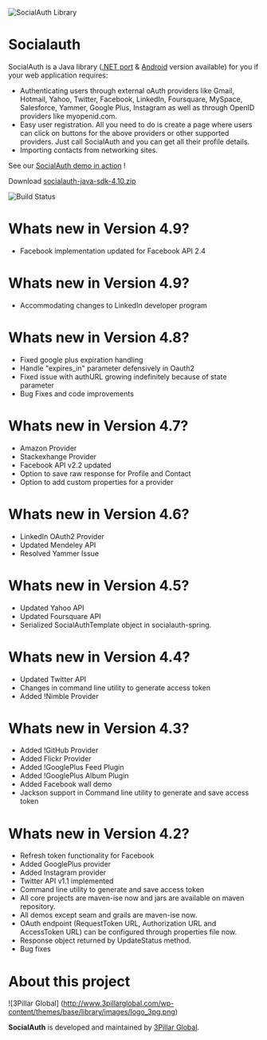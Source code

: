 ![SocialAuth Library](https://raw.github.com/wiki/3pillarlabs/socialauth/images/java.png)

Socialauth
================

SocialAuth is a Java library ([.NET port](http://code.google.com/p/socialauth-net/) & [Android](http://code.google.com/p/socialauth-android/) version available) for you if your web application requires:

* Authenticating users through external oAuth providers like Gmail, Hotmail, Yahoo, Twitter, Facebook, LinkedIn, Foursquare, MySpace, Salesforce, Yammer, Google Plus, Instagram as well as through OpenID providers like myopenid.com.
* Easy user registration. All you need to do is create a page where users can click on buttons for the above providers or other supported providers. Just call SocialAuth and you can get all their profile details.
* Importing contacts from networking sites.

See our [SocialAuth demo in action](http://labs.3pillarglobal.com/socialauthdemo) !

Download [socialauth-java-sdk-4.10.zip](https://sourceforge.net/projects/socialauth/files/latest/download)

![Build Status](http://labs.3pillarglobal.com/jenkins/job/socialauth-core/badge/icon)

Whats new in Version 4.9?
=========================
* Facebook implementation updated for Facebook API 2.4

Whats new in Version 4.9?
=========================
* Accommodating changes to LinkedIn developer program

Whats new in Version 4.8?
=========================
* Fixed google plus expiration handling
* Handle "expires_in" parameter defensively in Oauth2
* Fixed issue with authURL growing indefinitely because of state parameter
* Bug Fixes and code improvements

Whats new in Version 4.7?
=========================
* Amazon Provider
* Stackexhange Provider
* Facebook API v2.2 updated
* Option to save raw response for Profile and Contact
* Option to add custom properties for a provider

Whats new in Version 4.6?
=========================
* LinkedIn OAuth2 Provider
* Updated Mendeley API
* Resolved Yammer Issue

Whats new in Version 4.5?
=========================
* Updated Yahoo API
* Updated Foursquare API
* Serialized SocialAuthTemplate object in socialauth-spring.

Whats new in Version 4.4?
=========================
* Updated Twitter API
* Changes in command line utility to generate access token
* Added !Nimble Provider

Whats new in Version 4.3?
=========================
* Added !GitHub Provider
* Added Flickr Provider
* Added !GooglePlus Feed Plugin
* Added !GooglePlus Album Plugin
* Added Facebook wall demo
* Jackson support in Command line utility to generate and save access token

Whats new in Version 4.2?
=========================

* Refresh token functionality for Facebook
* Added GooglePlus provider
* Added Instagram provider
* Twitter API v1.1 implemented
* Command line utility to generate and save access token
* All core projects are maven-ise now and jars are available on maven repository.
* All demos except seam and grails are maven-ise now.
* OAuth endpoint (RequestToken URL, Authorization URL and AccessToken URL) can be configured through properties file now.
* Response object returned by UpdateStatus method.
* Bug fixes

# About this project

![3Pillar Global] (http://www.3pillarglobal.com/wp-content/themes/base/library/images/logo_3pg.png)

**SocialAuth** is developed and maintained by [3Pillar Global](http://www.3pillarglobal.com/).
